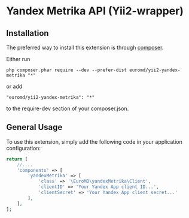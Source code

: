 Yandex Metrika API (Yii2-wrapper)
=================================

Installation
------------

The preferred way to install this extension is through [composer](http://getcomposer.org/download/).

Either run

```
php composer.phar require --dev --prefer-dist euromd/yii2-yandex-metrika "*"
```

or add

```
"euromd/yii2-yandex-metrika": "*"
```

to the require-dev section of your composer.json.


General Usage
-------------

To use this extension, simply add the following code in your application configuration:

```php
return [
    //....
    'components' => [
        'yandexMetrika' => [
            'class' => '\EuroMD\yandexMetrika\Client',
            'clientID' => 'Your Yandex App client ID...',
            'clientSecret' => 'Your Yandex App client secret...'
        ],
    ],
];
```